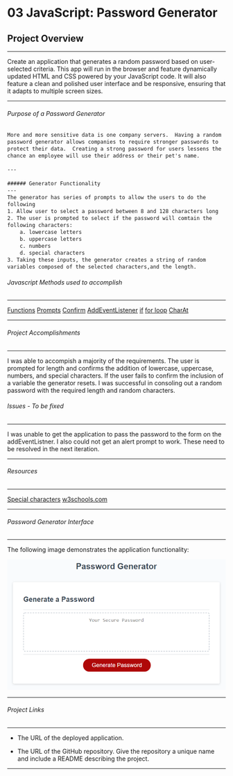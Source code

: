 # 03 JavaScript: Password Generator

## Project Overview
---
Create an application that generates a random password based on user-selected criteria. This app will run in the browser and feature dynamically updated HTML and CSS powered by your JavaScript code. It will also feature a clean and polished user interface and be responsive, ensuring that it adapts to multiple screen sizes.

---

###### Purpose of a Password Generator 
```
More and more sensitive data is one company servers.  Having a random password generator allows companies to require stronger passwords to protect their data.  Creating a strong password for users lessens the chance an employee will use their address or their pet's name.

---

###### Generator Functionality
---
The generator has series of prompts to allow the users to do the following
1. Allow user to select a password between 8 and 128 characters long
2. The user is prompted to select if the password will comtain the following characters:
    a. lowercase letters
    b. uppercase letters
    c. numbers
    d. special characters
3. Taking these inputs, the generator creates a string of random variables composed of the selected characters,and the length.  

```
###### Javascript Methods used to accomplish
---
[Functions](https://www.w3schools.com/jsref/met_win_prompt.asp)
[Prompts](https://www.w3schools.com/jsref/met_win_prompt.asp)
[Confirm](https://www.w3schools.com/jsref/met_win_confirm.asp)
[AddEventListener](https://www.w3schools.com/jsref/met_element_addeventlistener.asp)
[if](https://www.w3schools.com/js/js_if_else.asp)
[for loop](https://www.w3schools.com/js/js_loop_for.asp)
[CharAt](https://www.w3schools.com/JSREF/jsref_charat.asp)

---

###### Project Accomplishments
---
I was able to accompish a majority of the requirements.  The user is prompted for length and confirms the addition of lowercase, uppercase, numbers, and special characters.  If the user fails to confirm the inclusion of a variable the generator resets.  I was successful in consoling out a random password with the required length and random characters.

###### Issues - To be fixed
---
I was unable to get the application to pass the password to the form on the addEventListner.  I also could not get an alert prompt to work.  These need to be resolved in the next iteration.

---

###### Resources
---
[Special characters](https://www.owasp.org/index.php/Password_special_characters/)
[w3schools.com](https://www.w3schools.com/)

---

###### Password Generator Interface
---
The following image demonstrates the application functionality:

![password generator demo](./Assets/03-javascript-homework-demo.png)

---

###### Project Links
---

* The URL of the deployed application.

* The URL of the GitHub repository. Give the repository a unique name and include a README describing the project.

- - -